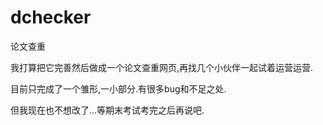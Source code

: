 # dchecker

论文查重

我打算把它完善然后做成一个论文查重网页,再找几个小伙伴一起试着运营运营.

目前只完成了一个雏形,一小部分.有很多bug和不足之处.

但我现在也不想改了...等期末考试考完之后再说吧.







